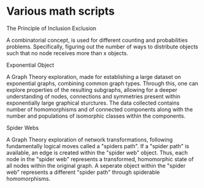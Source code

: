 # Various math scripts

The Principle of Inclusion Exclusion

A combinatorial concept, is used for different counting and probabilities problems. Specifically, figuring out the number of ways to distribute objects such that no node receives more than x objects.

Exponential Object 

A Graph Theory exploration, made for establishing a large dataset on exponential graphs, combining common graph types. Through this, one can explore properties of the resulting subgraphs, allowing for a deeper understanding of nodes, connections and symmetries present within exponentially large graphical sturctures. The data collected contains number of homomorphisms and of connected components along with the number and populations of isomorphic classes within the components.

Spider Webs

A Graph Theory exploration of network transformations, following fundamentally logical moves called a "spiders path". If a "spider path" is available, an edge is created within the "spider web" object. Thus, each node in the "spider web" represents a transformed, homomorphic state of all nodes within the original graph. A seperate object within the "spider web" represents a different "spider path" through spiderable homomorphisms.

